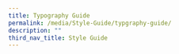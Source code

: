 ```yaml
---
title: Typography Guide
permalink: /media/Style-Guide/typgraphy-guide/
description: ""
third_nav_title: Style Guide
---
```

